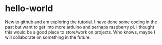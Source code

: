 # hello-world

New to github and am exploring the tutorial. I have done some coding in the past but want to get into more arduino and perhaps raspberry pi. I thought this would be a good place to store/work on projects. Who knows, maybe I will collaborate on something in the future.
